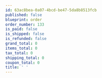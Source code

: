 ```yaml
---
id: 63ac8bea-0a07-4bcd-be47-5da8b8513fcb
published: false
blueprint: order
order_number: 133
is_paid: false
is_shipped: false
is_refunded: false
grand_total: 0
items_total: 0
tax_total: 0
shipping_total: 0
coupon_total: 0
title: ' '
---
```

